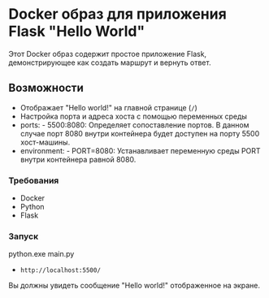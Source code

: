 # Docker образ для приложения Flask "Hello World"

Этот Docker образ содержит простое приложение Flask, демонстрирующее как создать маршрут и вернуть ответ.

## Возможности

* Отображает "Hello world!" на главной странице (`/`)
* Настройка порта и адреса хоста с помощью переменных среды
* ports: - 5500:8080: Определяет сопоставление портов. В данном случае порт 8080 внутри контейнера будет доступен на порту 5500 хост-машины.
* environment: - PORT=8080: Устанавливает переменную среды PORT внутри контейнера равной 8080.

### Требования

* Docker
* Python
* Flask

### Запуск
python.exe main.py
* `http://localhost:5500/`

Вы должны увидеть сообщение "Hello world!" отображенное на экране.

